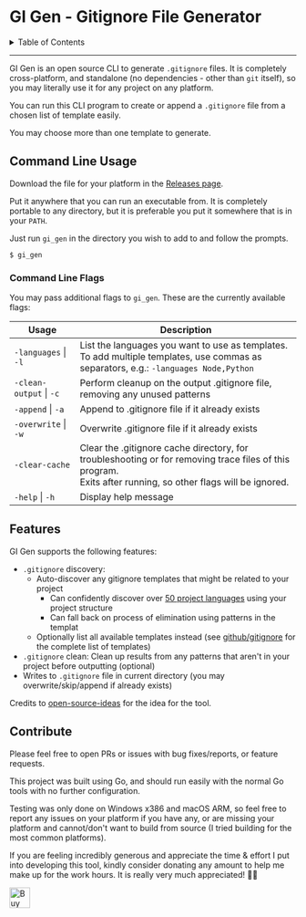 <h1>GI Gen - Gitignore File Generator</h1>

<details>
<summary>Table of Contents</summary>

- [Command Line Usage](#command-line-usage)
  - [Command Line Flags](#command-line-flags)
- [Features](#features)
- [Contribute](#contribute)

</details>

<hr />

GI Gen is an open source CLI to generate `.gitignore` files. It is completely cross-platform, and
standalone (no dependencies - other than `git` itself), so you may literally use it for any project
on any platform.

You can run this CLI program to create or append a `.gitignore` file from a chosen list of template
easily.

You may choose more than one template to generate.

## Command Line Usage

Download the file for your platform in the [Releases page][releases].

Put it anywhere that you can run an executable from. It is completely portable to any directory, but
it is preferable you put it somewhere that is in your `PATH`.

Just run `gi_gen` in the directory you wish to add to and follow the prompts.

```shell
$ gi_gen
```

### Command Line Flags

You may pass additional flags to `gi_gen`. These are the currently available flags:

| Usage                   | Description                                                                                                                                                      |
| ----------------------- | ---------------------------------------------------------------------------------------------------------------------------------------------------------------- |
| `-languages` \| `-l`    | List the languages you want to use as templates.<br />To add multiple templates, use commas as separators, e.g.: `-languages Node,Python`                        |
| `-clean-output` \| `-c` | Perform cleanup on the output .gitignore file, removing any unused patterns                                                                                      |
| `-append` \| `-a`       | Append to .gitignore file if it already exists                                                                                                                   |
| `-overwrite` \| `-w`    | Overwrite .gitignore file if it already exists                                                                                                                   |
| `-clear-cache`          | Clear the .gitignore cache directory, for troubleshooting or for removing trace files of this program.<br />Exits after running, so other flags will be ignored. |
| `-help` \| `-h`         | Display help message                                                                                                                                             |

## Features

GI Gen supports the following features:

- `.gitignore` discovery:
  - Auto-discover any gitignore templates that might be related to your project
    - Can confidently discover over
      [50 project languages](https://github.com/chenasraf/gi_gen/issues/2) using your project
      structure
    - Can fall back on process of elimination using patterns in the templat
  - Optionally list all available templates instead (see [github/gitignore][gh-gi] for the complete
    list of templates)
- `.gitignore` clean: Clean up results from any patterns that aren't in your project before
  outputting (optional)
- Writes to `.gitignore` file in current directory (you may overwrite/skip/append if already exists)

Credits to [open-source-ideas][osi] for the idea for the tool.

## Contribute

Please feel free to open PRs or issues with bug fixes/reports, or feature requests.

This project was built using Go, and should run easily with the normal Go tools with no further
configuration.

Testing was only done on Windows x386 and macOS ARM, so feel free to report any issues on your
platform if you have any, or are missing your platform and cannot/don't want to build from source (I
tried building for the most common platforms).

If you are feeling incredibly generous and appreciate the time &amp; effort I put into developing
this tool, kindly consider donating any amount to help me make up for the work hours. It is really
very much appreciated! 🙏🏼

<a href='https://ko-fi.com/casraf' target='_blank'>
  <img height='36' style='border:0px;height:36px;'
    src='https://cdn.ko-fi.com/cdn/kofi1.png?v=3'
    alt='Buy Me a Coffee at ko-fi.com' />
</a>

[releases]: https://github.com/chenasraf/gi_gen/releases/latest
[osi]: https://github.com/open-source-ideas/ideas/issues/296
[gh-gi]: https://github.com/github/gitignore
